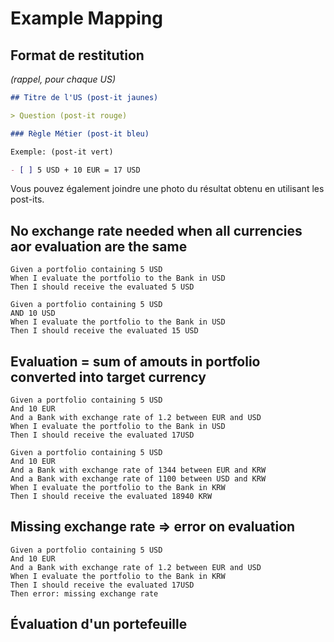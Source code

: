 # Example Mapping

## Format de restitution

_(rappel, pour chaque US)_

```markdown
## Titre de l'US (post-it jaunes)

> Question (post-it rouge)

### Règle Métier (post-it bleu)

Exemple: (post-it vert)

- [ ] 5 USD + 10 EUR = 17 USD
```

Vous pouvez également joindre une photo du résultat obtenu en utilisant les post-its.

## No exchange rate needed when all currencies aor evaluation are the same

```gherkin
Given a portfolio containing 5 USD
When I evaluate the portfolio to the Bank in USD
Then I should receive the evaluated 5 USD
```

```gherkin
Given a portfolio containing 5 USD
AND 10 USD
When I evaluate the portfolio to the Bank in USD
Then I should receive the evaluated 15 USD
```

## Evaluation = sum of amouts in portfolio converted into target currency

```gherkin
Given a portfolio containing 5 USD
And 10 EUR
And a Bank with exchange rate of 1.2 between EUR and USD
When I evaluate the portfolio to the Bank in USD
Then I should receive the evaluated 17USD
```

```gherkin
Given a portfolio containing 5 USD
And 10 EUR
And a Bank with exchange rate of 1344 between EUR and KRW
And a Bank with exchange rate of 1100 between USD and KRW
When I evaluate the portfolio to the Bank in KRW
Then I should receive the evaluated 18940 KRW
```

## Missing exchange rate => error on evaluation

```gherkin
Given a portfolio containing 5 USD
And 10 EUR
And a Bank with exchange rate of 1.2 between EUR and USD
When I evaluate the portfolio to the Bank in KRW
Then I should receive the evaluated 17USD
Then error: missing exchange rate
```

## Évaluation d'un portefeuille
